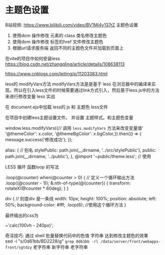 # 主题色设置
B站视频: https://www.bilibili.com/video/BV1Mi4y137rZ 主题色设置
1. 使用dom 操作修改 元素的 class 类名修改主题色
2. 使用dom 操作修改 <link href='asdas' /> 标签的href 文件修改主题色
3. 根据url请求服务端 返回不同的主题色文件并加载到页面上

在vite的项目中如何安装less
https://blog.csdn.net/zhangqling/article/details/108638113


https://www.cnblogs.com/leiting/p/11203383.html

less的 modifyVars方法
modifyVars方法是是基于 less 在浏览器中的编译来实现。所以在引入less文件的时候需要通过link方式引入，然后基于less.js中的方法来进行修改变量
less 实战

在 document.ejs中加载 less的 js 和 主题色 less文件


<link rel="stylesheet/less" type="text/css" href="./theme.less" />
		<script src="./less.min.js" type="application/javascript"></script>
在项目中创建less主题设置文件。 并设置 主题样式。和主题色变量

window.less.modifyVars({// 调用 `less.modifyVars` 方法来改变变量值'
'@themeColor': x.color,
'@themeBgColor': x.bgColor,}).then(() => {
message.success('修改成功');
});

alias: { // 别名
stylePublic: path.join(__dirname, '../src/stylePublic'),
public: path.join(__dirname, '../public'),
},
@import '~public/theme.less'; // 使用


LESS 循环 函数loop 的写法

.loop(@counter) when(@counter > 0) { // 定义一个循环输出方法
.loop((@counter - 1));
&:nth-of-type(@{counter}) {
transform: rotateX(@counter * 60deg);
}
}

div {
// 刻度div 是一条线
width: 10px;
height: 100%;
position: absolute;
left: 50%;
background-color: #fff;
.loop(6); //使用这个循环方法
}

最终输出的css为






~'calc(100vh - 240px)';



奇淫技巧: 通过 shell 批量替换代码中的色值 字符串 达到修改主题色的效果  
sed -i "s/0d61bb/BD2228/g" `grep 0d61bb -rl /data/server/front/webapps-front/sgtdzy`
老字符串   新字符串               老字符串     


